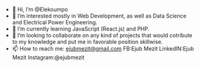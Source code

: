 - 👋 Hi, I’m @Elekoumpo
- 👀 I’m interested mostly in Web Development, as well as Data Science and Electrical Power Engineering.
- 🌱 I’m currently learning JavaScript (React.js) and PHP.
- 💞️ I’m looking to collaborate on any kind of projects that would cotribute to my knowledge and put me in favorable position skillwise.
- 📫 How to reach me: ejubmezit@gmail.com
                       FB:Ejub Mezit
                       LinkedIN:Ejub Mezit
                       Instagram:@ejubmezit
                      

<!---
Elekoumpo/Elekoumpo is a ✨ special ✨ repository because its `README.md` (this file) appears on your GitHub profile.
You can click the Preview link to take a look at your changes.
--->
